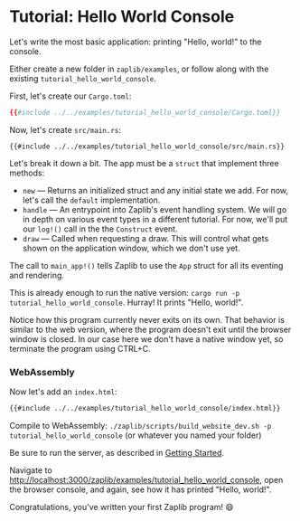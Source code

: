 # Tutorial: Hello World Console

Let's write the most basic application: printing "Hello, world!" to the console.

Either create a new folder in `zaplib/examples`, or follow along with the existing `tutorial_hello_world_console`.

First, let's create our `Cargo.toml`:

```toml
{{#include ../../examples/tutorial_hello_world_console/Cargo.toml}}
```

Now, let's create `src/main.rs`:

```rust,noplayground
{{#include ../../examples/tutorial_hello_world_console/src/main.rs}}
```

Let's break it down a bit. The app must be a `struct` that implement three methods:
* `new` — Returns an initialized struct and any initial state we add. For now, let's call the `default` implementation.
* `handle` — An entrypoint into Zaplib's event handling system. We will go in depth on various event types in a different tutorial. For now, we'll put our `log!()` call in the the `Construct` event.
* `draw` — Called when requesting a draw. This will control what gets shown on the application window, which we don't use yet.

The call to `main_app!()` tells Zaplib to use the `App` struct for all its eventing and rendering.

This is already enough to run the native version: `cargo run -p tutorial_hello_world_console`. Hurray! It prints "Hello, world!".

Notice how this program currently never exits on its own. That behavior is similar to the web version, where the program doesn't exit until the browser window is closed. In our case here we don't have a native window yet, so terminate the program using CTRL+C.

### WebAssembly

Now let's add an `index.html`:

```html
{{#include ../../examples/tutorial_hello_world_console/index.html}}
```

Compile to WebAssembly: `./zaplib/scripts/build_website_dev.sh -p tutorial_hello_world_console` (or whatever you named your folder)

Be sure to run the server, as described in [Getting Started](./getting_started.md).

Navigate to [http://localhost:3000/zaplib/examples/tutorial_hello_world_console](http://localhost:3000/zaplib/examples/tutorial_hello_world_console), open the browser console, and again, see how it has printed "Hello, world!".

Congratulations, you've written your first Zaplib program! 😄
